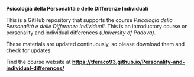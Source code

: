 **Psicologia della Personalità e delle Differenze Individuali**

This is a GitHub repository that supports the course *Psicologia della Personalità e delle Differenze Individuali*. This is an introductory course on personality and individual differences *(University of Padova)*.

These materials are updated continuously, so please download them and check for updates.

Find the course website at **<a href="https://tferaco93.github.io/Personality-and-individual-differences/" target="_blank">https://tferaco93.github.io/Personality-and-individual-differences/</a>**

